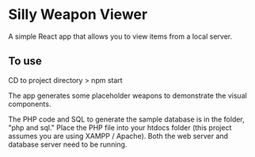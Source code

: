 # Silly Weapon Viewer

A simple React app that allows you to view items from a local server.

## To use

CD to project directory > npm start

The app generates some placeholder weapons to demonstrate the visual components.

The PHP code and SQL to generate the sample database is in the folder, "php and sql." Place the PHP file into your htdocs folder (this project assumes you are using XAMPP / Apache). Both the web server and database server need to be running.
